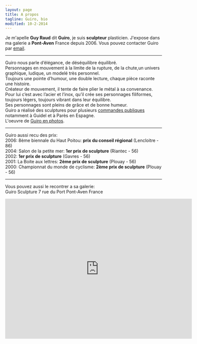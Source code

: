 ```yaml
---
layout: page
title: A propos
tagline: Guiro, bio
modified: 10-2-2014
---
```

Je m'apelle **Guy Raud** dit **Guiro**, je suis **sculpteur** plasticien. J'expose dans ma galerie a **Pont-Aven** France depuis 2006.
Vous pouvez contacter Guiro par <a href="mailto:guy.raud@gmail.com">email</a>.

---
Guiro nous parle d’élégance, de déséquilibre équilibré.  
Personnages en mouvement à la limite de la rupture, de la chute,un univers graphique, ludique, un modelé très personnel.  
Toujours une pointe d’humour, une double lecture, chaque pièce raconte une histoire.  
Créateur de mouvement, il tente de faire plier le métal à sa convenance.  
Pour lui c’est avec l’acier et l’inox, qu’il crée ses personnages filiformes, toujours légers, toujours vibrant dans leur équilibre.  
Ses personnages sont pleins de grâce et de bonne humeur.  
Guiro a réalisé des sculptures pour plusieurs [commandes publiques]({{site.url}}/order) notamment à Guidel et à Parès en Espagne.  
L'oeuvre de [Guiro en photos]({{site.url}}/photos).  

---
Guiro aussi recu des prix:  
2006: 8ème biennale du Haut Poitou: **prix du conseil régional** (Lencloitre - 86)  
2004: Salon de la petite mer: **1er prix de sculpture** (Riantec - 56)  
2002: **1er prix de sculpture** (Gavres - 56)  
2001: La Boite aux lettres: **2ème prix de sculpture** (Plouay - 56)  
2000: Championnat du monde de cyclisme: **2ème prix de sculpture** (Plouay - 56)  

---
Vous pouvez aussi le recontrer a sa galerie:  
Guiro Sculpture
7 rue du Port
Pont-Aven
France

<iframe src="https://www.google.com/maps/embed?pb=!1m18!1m12!1m3!1d1893.09030778243!2d-3.749726713538104!3d47.85443146428721!2m3!1f0!2f0!3f0!3m2!1i1024!2i768!4f13.1!3m3!1m2!1s0x4810e87bbedfd1b1%3A0x43029687ac7ebcaa!2s7+Rue+du+Port!5e0!3m2!1sen!2sfr!4v1523562543284" width="600" height="450" frameborder="0" style="border:0" allowfullscreen></iframe>
